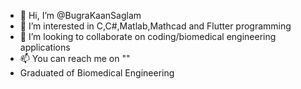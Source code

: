 - 👋 Hi, I’m @BugraKaanSaglam
- 👀 I’m interested in C,C#,Matlab,Mathcad and Flutter programming
- 💞️ I’m looking to collaborate on coding/biomedical engineering applications
- 📫 You can reach me on ""
- Graduated of Biomedical Engineering

<!---
BugraKaanSaglam/BugraKaanSaglam is a ✨ special ✨ repository because its `README.md` (this file) appears on your GitHub profile.
You can click the Preview link to take a look at your changes.
--->
